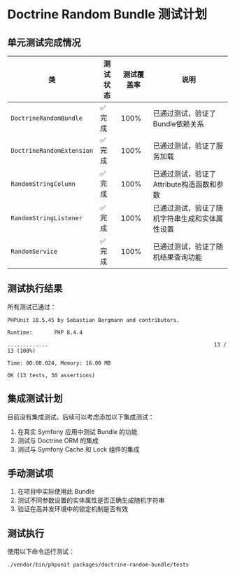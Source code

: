 # Doctrine Random Bundle 测试计划

## 单元测试完成情况

| 类 | 测试状态 | 测试覆盖率 | 说明 |
|---|---|---|---|
| `DoctrineRandomBundle` | ✅ 完成 | 100% | 已通过测试，验证了Bundle依赖关系 |
| `DoctrineRandomExtension` | ✅ 完成 | 100% | 已通过测试，验证了服务加载 |
| `RandomStringColumn` | ✅ 完成 | 100% | 已通过测试，验证了Attribute构造函数和参数 |
| `RandomStringListener` | ✅ 完成 | 100% | 已通过测试，验证了随机字符串生成和实体属性设置 |
| `RandomService` | ✅ 完成 | 100% | 已通过测试，验证了随机结果查询功能 |

## 测试执行结果

所有测试已通过：

```
PHPUnit 10.5.45 by Sebastian Bergmann and contributors.

Runtime:       PHP 8.4.4

.............                                                     13 / 13 (100%)

Time: 00:00.024, Memory: 16.00 MB

OK (13 tests, 30 assertions)
```

## 集成测试计划

目前没有集成测试。后续可以考虑添加以下集成测试：

1. 在真实 Symfony 应用中测试 Bundle 的功能
2. 测试与 Doctrine ORM 的集成
3. 测试与 Symfony Cache 和 Lock 组件的集成

## 手动测试项

1. 在项目中实际使用此 Bundle
2. 测试不同参数设置的实体属性是否正确生成随机字符串
3. 验证在高并发环境中的锁定机制是否有效

## 测试执行

使用以下命令运行测试：

```bash
./vendor/bin/phpunit packages/doctrine-random-bundle/tests
``` 